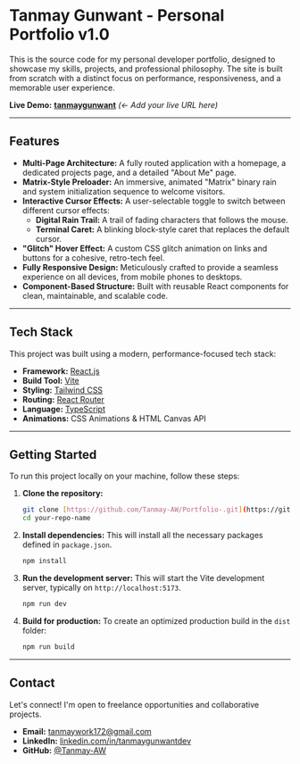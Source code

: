 # Tanmay Gunwant - Personal Portfolio v1.0


This is the source code for my personal developer portfolio, designed to showcase my skills, projects, and professional philosophy. The site is built from scratch with a distinct focus on performance, responsiveness, and a memorable user experience.

**Live Demo:** [**tanmaygunwant**](https://your-live-url.com) *(<- Add your live URL here)*

---

## Features

* **Multi-Page Architecture:** A fully routed application with a homepage, a dedicated projects page, and a detailed "About Me" page.
* **Matrix-Style Preloader:** An immersive, animated "Matrix" binary rain and system initialization sequence to welcome visitors.
* **Interactive Cursor Effects:** A user-selectable toggle to switch between different cursor effects:
    * **Digital Rain Trail:** A trail of fading characters that follows the mouse.
    * **Terminal Caret:** A blinking block-style caret that replaces the default cursor.
* **"Glitch" Hover Effect:** A custom CSS glitch animation on links and buttons for a cohesive, retro-tech feel.
* **Fully Responsive Design:** Meticulously crafted to provide a seamless experience on all devices, from mobile phones to desktops.
* **Component-Based Structure:** Built with reusable React components for clean, maintainable, and scalable code.

---

## Tech Stack

This project was built using a modern, performance-focused tech stack:

* **Framework:** [React.js](https://reactjs.org/)
* **Build Tool:** [Vite](https://vitejs.dev/)
* **Styling:** [Tailwind CSS](https://tailwindcss.com/)
* **Routing:** [React Router](https://reactrouter.com/)
* **Language:** [TypeScript](https://www.typescriptlang.org/)
* **Animations:** CSS Animations & HTML Canvas API

---

## Getting Started

To run this project locally on your machine, follow these steps:

1.  **Clone the repository:**
    ```bash
    git clone [https://github.com/Tanmay-AW/Portfolio-.git](https://github.com/Tanmay-AW/Portfolio-.git)
    cd your-repo-name
    ```

2.  **Install dependencies:**
    This will install all the necessary packages defined in `package.json`.
    ```bash
    npm install
    ```

3.  **Run the development server:**
    This will start the Vite development server, typically on `http://localhost:5173`.
    ```bash
    npm run dev
    ```

4.  **Build for production:**
    To create an optimized production build in the `dist` folder:
    ```bash
    npm run build
    ```

---

## Contact

Let's connect! I'm open to freelance opportunities and collaborative projects.

* **Email:** tanmaywork172@gmail.com
* **LinkedIn:** [linkedin.com/in/tanmaygunwantdev](https://www.linkedin.com/in/tanmaygunwantdev)
* **GitHub:** [@Tanmay-AW](https://github.com/tanmaygunwant)
